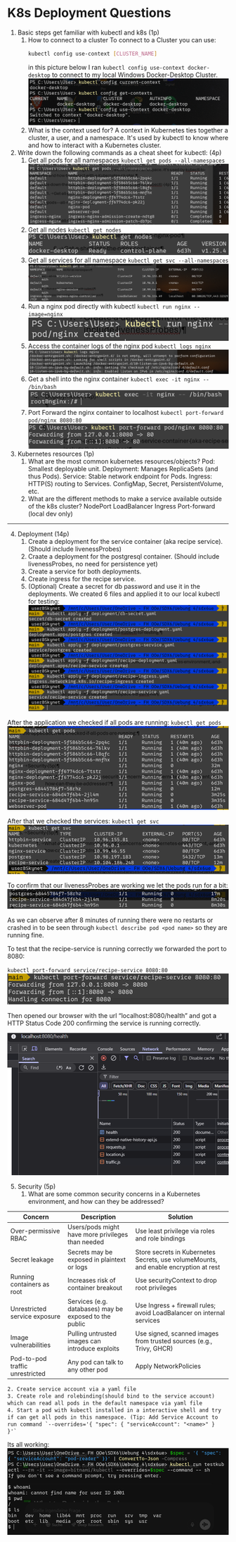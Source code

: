 # K8s Deployment Questions

1. Basic steps get familiar with kubectl and k8s (1p)
    1. How to connect to a cluster
		To connect to a Cluster you can use:
        ~~~bash
        kubectl config use-context [CLUSTER_NAME]
        ~~~
        in this picture below I ran `kubectl config use-context docker-desktop` to connect to my local Windows Docker-Desktop Cluster. 
	    ![Pasted image 20250409140833](imgs/Pasted%20image%2020250409140833.png)
    2. What is the context used for?
		A context in Kubernetes ties together a cluster, a user, and a namespace. It's used by kubectl to know where and how to interact with a Kubernetes cluster.
2. Write down the following commands as a cheat sheet for kubectl: (4p)
    1. Get all pods for all namespaces
	    `kubectl get pods --all-namespaces`
	    ![Pasted image 20250409140938](imgs/Pasted%20image%2020250409140938.png)
    2. Get all nodes
	    `kubectl get nodes`
	    ![Pasted image 20250409141000](imgs/Pasted%20image%2020250409141000.png)
    3. Get all services for all namespace
	    `kubectl get svc --all-namespaces`
	    ![Pasted image 20250409141014](imgs/Pasted%20image%2020250409141014.png)
    4. Run a nginx pod directly with kubectl
	    `kubectl run nginx --image=nginx`
	    ![Pasted image 20250409141028](imgs/Pasted%20image%2020250409141028.png)
    5. Access the container logs of the nginx pod
	    `kubectl logs nginx`
	    ![Pasted image 20250409141040](imgs/Pasted%20image%2020250409141040.png)
    6. Get a shell into the nginx container
	    `kubectl exec -it nginx -- /bin/bash`
	    ![Pasted image 20250409141051](imgs/Pasted%20image%2020250409141051.png)
    7. Port Forward the nginx container to localhost
	    `kubectl port-forward pod/nginx 8080:80`
	    ![Pasted image 20250409141100](imgs/Pasted%20image%2020250409141100.png)
3. Kubernetes resources (1p)
    1. What are the most common kubernetes resources/objects?
	    Pod: Smallest deployable unit.
		Deployment: Manages ReplicaSets (and thus Pods).
		Service: Stable network endpoint for Pods.
		Ingress: HTTP(S) routing to Services.
		ConfigMap, Secret, PersistentVolume, etc.
    2. What are the different methods to make a service available outside of the k8s cluster?
	    NodePort
	    LoadBalancer
		Ingress
		Port-forward (local dev only)

---
4. Deployment (14p)
    1. Create a deployment for the service container (aka recipe service). (Should include livenessProbes)
    2. Craate a deployment for the postgresql container. (Should include livenessProbes, no need for persistence yet)
    3. Create a service for both deployments.
    4. Create ingress for the recipe service.
    5. (Optional) Create a secret for db password and use it in the deployments. 
We created 6 files and applied it to our local kubectl for testing:
![Pasted image 20250409144556](imgs/Pasted%20image%2020250409144556.png)

After the application we checked if all pods are running:
`kubectl get pods`
![Pasted image 20250409144618](imgs/Pasted%20image%2020250409144618.png)

After that we checked the services:
`kubectl get svc`
![Pasted image 20250409144634](imgs/Pasted%20image%2020250409144634.png)

To confirm that our livenessProbes are working we let the pods run for a bit:
![Pasted image 20250409144820](imgs/Pasted%20image%2020250409144820.png)

As we can observe after 8 minutes of running there were no restarts or crashed in to be seen through `kubectl describe pod <pod name>` so they are running fine.

To test that the recipe-service is running correctly we forwarded the port to 8080:

`kubectl port-forward service/recipe-service 8080:80`
![Pasted image 20250409144844](imgs/Pasted%20image%2020250409144844.png)

Then opened our browser with the url “localhost:8080/health” and got a HTTP Status Code 200 confirming the service is running correctly.

![Pasted image 20250409144854](imgs/Pasted%20image%2020250409144854.png)




5. Security (5p)
    1. What are some common security concerns in a Kubernetes environment, and how can they be addressed?

|Concern|Description|Solution|
|---|---|---|
|Over-permissive RBAC|Users/pods might have more privileges than needed|Use least privilege via roles and role bindings|
|Secret leakage|Secrets may be exposed in plaintext or logs|Store secrets in Kubernetes Secrets, use volumeMounts, and enable encryption at rest|
|Running containers as root|Increases risk of container breakout|Use securityContext to drop root privileges|
|Unrestricted service exposure|Services (e.g. databases) may be exposed to the public|Use Ingress + firewall rules; avoid LoadBalancer on internal services|
|Image vulnerabilities|Pulling untrusted images can introduce exploits|Use signed, scanned images from trusted sources (e.g., Trivy, GHCR)|
|Pod-to-pod traffic unrestricted|Any pod can talk to any other pod|Apply NetworkPolicies|
    2. Create service account via a yaml file
    3. Create role and rolebinding(should bind to the service account) which can read all pods in the default namespace via yaml file
    4. Start a pod with kubectl installed in a interactive shell and try if can get all pods in this namespace. (Tip: Add Service Account to run command `--overrides='{ "spec": { "serviceAccount": "<name>" }  }'` 

Its all working:
![Pasted image 20250409150537](imgs/Pasted%20image%2020250409150537.png)